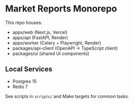 # Market Reports Monorepo

This repo houses:
- apps/web (Next.js, Vercel)
- apps/api (FastAPI, Render)
- apps/worker (Celery + Playwright, Render)
- packages/api-client (OpenAPI → TypeScript client)
- packages/ui (shared UI components)

## Local Services
- Postgres 15
- Redis 7

See scripts in `scripts/` and Make targets for common tasks.

